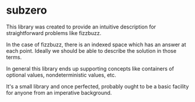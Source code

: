 <!--
SubZero, A haskell library to provide a useful data structure
Copyright (C) 2017 Tristan Wibberley

This program is free software; you can redistribute it and/or modify
it under the terms of version 2 of the GNU General Public License
as published by the Free Software Foundation.

This program is distributed in the hope that it will be useful,
but WITHOUT ANY WARRANTY; without even the implied warranty of
MERCHANTABILITY or FITNESS FOR A PARTICULAR PURPOSE.  See the
GNU General Public License for more details.

You should have received a copy of the GNU General Public License along
with this program; if not, write to the Free Software Foundation, Inc.,
51 Franklin Street, Fifth Floor, Boston, MA 02110-1301 USA.
-->

# subzero

This library was created to provide an intuitive description for
straightforward problems like fizzbuzz.

In the case of fizzbuzz, there is an indexed space which has an
answer at each point. Ideally we should be able to describe the
solution in those terms.

In general this library ends up supporting concepts like containers
of optional values, nondeterministic values, etc.

It's a small library and once perfected, probably ought to be
a basic facility for anyone from an imperative background.

